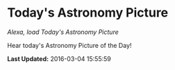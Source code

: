 # Today's Astronomy Picture
*Alexa, load Today's Astronomy Picture*

Hear today's Astronomy Picture of the Day!

**Last Updated:** 2016-03-04 15:55:59